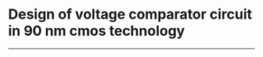 # Design of voltage comparator circuit in 90 nm cmos technology
________________________________________________________________
